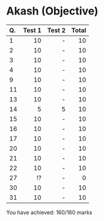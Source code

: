 Akash (Objective)
=================
|Q. |Test 1|Test 2|Total|
|:--|-----:|-----:|----:|
|1  |10    |-     |10   |
|2  |10    |-     |10   |
|3  |10    |-     |10   |
|4  |10    |-     |10   |
|9  |10    |-     |10   |
|11 |10    |-     |10   |
|13 |10    |-     |10   |
|14 |5     |5     |10   |
|15 |10    |-     |10   |
|16 |10    |-     |10   |
|17 |10    |-     |10   |
|20 |10    |-     |10   |
|21 |10    |-     |10   |
|22 |10    |-     |10   |
|27 |:interrobang:|-     |0    |
|30 |10    |-     |10   |
|31 |10    |-     |10   |
You have achieved: 160/160 marks